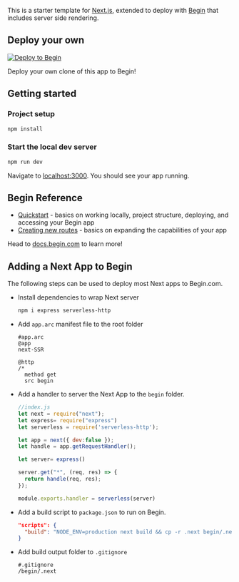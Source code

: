 This is a starter template for [Next.js](https://nextjs.org), extended to deploy with [Begin](https://begin.com) that includes server side rendering.

## Deploy your own

[![Deploy to Begin](https://static.begin.com/deploy-to-begin.svg)](https://begin.com/apps/create?template=https://github.com/begin-examples/nextjs-ssr)

Deploy your own clone of this app to Begin!

## Getting started

### Project setup

```bash
npm install
```

### Start the local dev server

```bash
npm run dev
```

Navigate to [localhost:3000](http://localhost:3000). You should see your app running.

## Begin Reference

- [Quickstart](https://docs.begin.com/en/guides/quickstart/) - basics on working locally, project structure, deploying, and accessing your Begin app
- [Creating new routes](https://docs.begin.com/en/functions/creating-new-functions) - basics on expanding the capabilities of your app

Head to [docs.begin.com](https://docs.begin.com/) to learn more!

## Adding a Next App to Begin

The following steps can be used to deploy most Next apps to Begin.com. 
- Install dependencies to wrap Next server
  ```bash
  npm i express serverless-http
  ```

- Add `app.arc` manifest file to the root folder
  ```
  #app.arc
  @app
  next-SSR

  @http
  /*
    method get
    src begin
  ```

- Add a handler to server the Next App to the `begin` folder.
  ```javascript
  //index.js
  let next = require("next");
  let express= require("express")
  let serverless = require('serverless-http');

  let app = next({ dev:false });
  let handle = app.getRequestHandler();

  let server= express()

  server.get("*", (req, res) => {
    return handle(req, res);
  });

  module.exports.handler = serverless(server)
  ```

- Add a build script to `package.json` to run on Begin.
  ```json
  "scripts": {
    "build": "NODE_ENV=production next build && cp -r .next begin/.next "
  } 
  ```
- Add build output folder to `.gitignore`
  ```git
  #.gitignore
  /begin/.next
  ```
